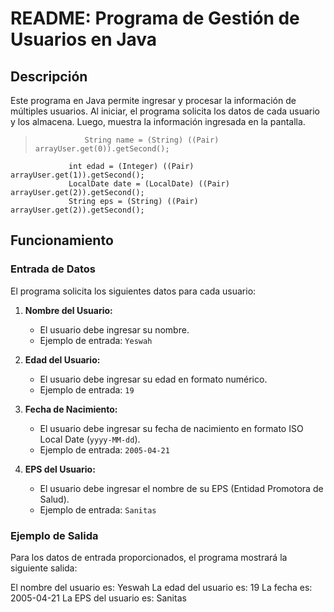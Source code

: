 # README: Programa de Gestión de Usuarios en Java

## Descripción

Este programa en Java permite ingresar y procesar la información de múltiples usuarios. Al iniciar, el programa solicita los datos de cada usuario y los almacena. Luego, muestra la información ingresada en la pantalla.


>                String name = (String) ((Pair) arrayUser.get(0)).getSecond();
                 int edad = (Integer) ((Pair) arrayUser.get(1)).getSecond();
                 LocalDate date = (LocalDate) ((Pair) arrayUser.get(2)).getSecond();
                 String eps = (String) ((Pair) arrayUser.get(2)).getSecond();

## Funcionamiento

### Entrada de Datos

El programa solicita los siguientes datos para cada usuario:

1. **Nombre del Usuario:**
   - El usuario debe ingresar su nombre.
   - Ejemplo de entrada: `Yeswah`

2. **Edad del Usuario:**
   - El usuario debe ingresar su edad en formato numérico.
   - Ejemplo de entrada: `19`

3. **Fecha de Nacimiento:**
   - El usuario debe ingresar su fecha de nacimiento en formato ISO Local Date (`yyyy-MM-dd`).
   - Ejemplo de entrada: `2005-04-21`

4. **EPS del Usuario:**
   - El usuario debe ingresar el nombre de su EPS (Entidad Promotora de Salud).
   - Ejemplo de entrada: `Sanitas`

### Ejemplo de Salida

Para los datos de entrada proporcionados, el programa mostrará la siguiente salida:

El nombre del usuario es: Yeswah  La edad del usuario es: 19 La fecha es: 2005-04-21 La EPS del usuario es: Sanitas
